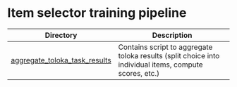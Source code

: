 Item selector training pipeline
===

| Directory | Description |
--- | ---
[aggregate_toloka_task_results](aggregate_toloka_task_results) | Сontains script to aggregate toloka results (split choice into individual items, compute scores, etc.)
